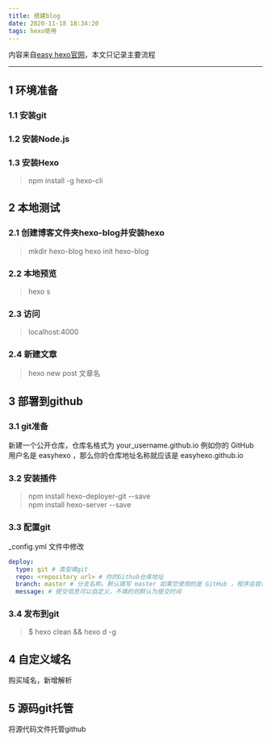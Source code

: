 ```yaml
---
title: 搭建blog
date: 2020-11-18 18:34:20
tags: hexo使用
---
```

内容来自[easy hexo官网](https://easyhexo.com/1-Hexo-install-and-config/)，本文只记录主要流程

---

## 1 环境准备

### 1.1 安装git

### 1.2 安装Node.js

### 1.3 安装Hexo
> npm install -g hexo-cli

## 2 本地测试
### 2.1 创建博客文件夹hexo-blog并安装hexo
> mkdir hexo-blog
hexo init hexo-blog

### 2.2 本地预览
> hexo s

### 2.3 访问
> localhost:4000

### 2.4 新建文章
> hexo new post 文章名


## 3 部署到github

### 3.1 git准备
新建一个公开仓库，仓库名格式为 your_username.github.io 例如你的 GitHub 
用户名是 easyhexo ，那么你的仓库地址名称就应该是 easyhexo.github.io

### 3.2 安装插件
> npm install hexo-deployer-git --save  
  npm install hexo-server --save

### 3.3 配置git 
_config.yml 文件中修改

```yaml
deploy:
  type: git # 类型填git
  repo: <repository url> # 你的Github仓库地址
  branch: master # 分支名称。默认填写 master 如果您使用的是 GitHub ，程序会尝试自动检测。
  message: # 提交信息可以自定义，不填的则默认为提交时间
```
### 3.4 发布到git

> $ hexo clean && hexo d -g

## 4 自定义域名  

购买域名，新增解析

## 5 源码git托管
将源代码文件托管github